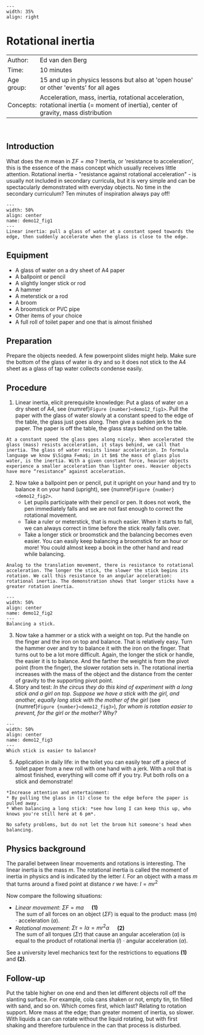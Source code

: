 ```{figure} ../../figures/ready.png
---
width: 35%
align: right
```

# Rotational inertia

<table style="width: 100%; border-collapse: collapse; border: none;">
    <tr style="background-color: var(--background-color);">  
        <td style="text-align: left; padding: 3px; border: none; color: var(--text-color)">Author:</td>
        <td style="text-align: left; padding: 3px; border: none; color: var(--text-color)">Ed van den Berg</td>
    </tr>
    <tr style="background-color: var(--background-color);"> 
        <td style="text-align: left; padding: 3px; border: none; color: var(--text-color)">Time:</td>
        <td style="text-align: left; padding: 3px; border: none; color: var(--text-color)">10 minutes</td>
    </tr>
    <tr style="background-color: var(--background-color);"> 
        <td style="text-align: left; padding: 3px; border: none; color: var(--text-color)">Age group:</td>
        <td style="text-align: left; padding: 3px; border: none; color: var(--text-color)">15 and up in physics lessons but also at 'open house' or other 'events' for all ages</td>
    </tr>
    <tr style="background-color: var(--background-color);"> 
        <td style="text-align: left; padding: 3px; border: none; color: var(--text-color)">Concepts:</td>
        <td style="text-align: left; padding: 3px; border: none; color: var(--text-color)">Acceleration, mass, inertia, rotational acceleration, rotational inertia (= moment of inertia), center of gravity, mass distribution</td>
    </tr>
</table><br>

## Introduction
What does the $m$ mean in $\Sigma F=ma$ ? Inertia, or 'resistance to acceleration', this is the essence of the mass concept which usually receives little attention. Rotational inertia - "resistance against rotational acceleration" - is usually not included in secondary curricula, but it is very simple and can be spectacularly demonstrated with everyday objects. No time in the secondary curriculum? Ten minutes of inspiration always pay off!

```{figure} demo12_figure1.jpg
---
width: 50%
align: center
name: demo12_fig1
---
Linear inertia: pull a glass of water at a constant speed towards the edge, then suddenly accelerate when the glass is close to the edge.
```


## Equipment
* A glass of water on a dry sheet of A4 paper
* A ballpoint or pencil
* A slightly longer stick or rod
* A hammer
* A meterstick or a rod
* A broom
* A broomstick or PVC pipe
* Other items of your choice
* A full roll of toilet paper and one that is almost finished

## Preparation
Prepare the objects needed. A few powerpoint slides might help. Make sure the bottom of the glass of water is dry and so it does not stick to the A4 sheet as a glass of tap water collects condense easily.

## Procedure
1. Linear inertia, elicit prerequisite knowledge: Put a glass of water on a dry sheet of A4, see {numref}`Figure {number}<demo12_fig1>`. Pull the paper with the glass of water slowly at a constant speed to the edge of the table, the glass just goes along. Then give a sudden jerk to the paper. The paper is off the table, the glass stays behind on the table. 
```{admonition}Explanation
At a constant speed the glass goes along nicely. When accelerated the glass (mass) resists acceleration, it stays behind, we call that inertia. The glass of water resists linear acceleration. In formula language we know $\Sigma F=ma$; in it $m$ the mass of glass plus water, is the inertia. With a given constant force, heavier objects experience a smaller acceleration than lighter ones. Heavier objects have more “resistance” against acceleration.
```
2. Now take a ballpoint pen or pencil, put it upright on your hand and try to balance it on your hand (upright), see {numref}`Figure {number}<demo12_fig2>`. 
    * Let pupils participate with their pencil or pen. It does not work, the pen immediately falls and we are not fast enough to correct the rotational movement. 
    * Take a ruler or meterstick, that is much easier. When it starts to fall, we can always correct in time before the stick really falls over. 
    * Take a longer stick or broomstick and the balancing becomes even easier. You can easily keep balancing a broomstick for an hour or more! You could almost keep a book in the other hand and read while balancing. 

```{admonition}Explanation    
Analog to the translation movement, there is resistance to rotational acceleration. The longer the stick, the slower the stick begins its rotation. We call this resistance to an angular acceleration: rotational inertia. The demonstration shows that longer sticks have a greater rotation inertia.
```
```{figure} demo12_figure2.jpg
---
width: 50%
align: center
name: demo12_fig2
---
Balancing a stick.
```
3. Now take a hammer or a stick with a weight on top. Put the handle on the finger and the iron on top and balance. That is relatively easy. Turn the hammer over and try to balance it with the iron on the finger. That turns out to be a lot more difficult. Again, the longer the stick or handle, the easier it is to balance. And the farther the weight is from the pivot point (from the finger), the slower rotation sets in. The rotational inertia increases with the mass of the object and the distance from the center of gravity to the supporting pivot point.
4. Story and test: *In the circus they do this kind of experiment with a long stick and a girl on top. Suppose we have a stick with the girl, and another, equally long stick with the mother of the girl* (see {numref}`Figure {number}<demo12_fig3>`)*, for whom is rotation easier to prevent, for the girl or the mother? Why?*

```{figure} demo12_figure3.jpg
---
width: 50%
align: center
name: demo12_fig3
---
Which stick is easier to balance?
```
5.	Application in daily life: in the toilet you can easily tear off a piece of toilet paper from a new roll with one hand with a jerk. With a roll that is almost finished, everything will come off if you try. Put both rolls on a stick and demonstrate!

```{tip}
*Increase attention and entertainment: 
* By pulling the glass in (1) close to the edge before the paper is pulled away. 
* When balancing a long stick: *see how long I can keep this up, who knows you're still here at 6 pm*.
```

```{warning}
No safety problems, but do not let the broom hit someone's head when balancing.
```

## Physics background
The parallel between linear movements and rotations is interesting. The linear inertia is the mass $m$. The rotational inertia is called the moment of inertia in physics and is indicated by the letter $I$. For an object with a mass $m$ that turns around a fixed point at distance $r$ we have: $I=mr^2$

Now compare the following situations:
* *Linear movement*: $\Sigma F = ma \quad$ **(1)**<br>
The sum of all forces on an object ($\Sigma F$) is equal to the product: mass ($m$) $\cdot$ acceleration ($a$).
* *Rotational movement*:  $\Sigma \tau = I\alpha = mr^2\alpha \quad$ **(2)**<br>
The sum of all torques ($\Sigma \tau$) that cause an angular acceleration ($\alpha$) is equal to the product of rotational inertia ($I$) $\cdot$ angular acceleration ($\alpha$).

See a university level mechanics text for the restrictions to equations **(1)** and **(2)**.

## Follow-up
Put the table higher on one end and then let different objects roll off the slanting surface. For example, cola cans shaken or not, empty tin, tin filled with sand, and so on. Which comes first, which last? Relating to rotation support. More mass at the edge; than greater moment of inertia, so slower. With liquids a can can rotate without the liquid rotating, but with first shaking and therefore turbulence in the can that process is disturbed.

<!-- As there are no citations, the references section is commented out. In case of addition of citations, the next section should be included. -->
<!-- ## References
```{bibliography}
:filter: docname in docnames
``` -->